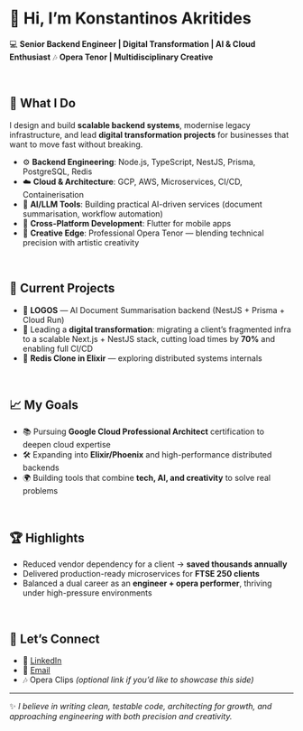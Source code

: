 # 👋 Hi, I’m Konstantinos Akritides  

💻 **Senior Backend Engineer | Digital Transformation | AI & Cloud Enthusiast**
🎶 **Opera Tenor | Multidisciplinary Creative**

<br>

## 🚀 What I Do  
I design and build **scalable backend systems**, modernise legacy infrastructure, and lead **digital transformation projects** for businesses that want to move fast without breaking.  

- ⚙️ **Backend Engineering**: Node.js, TypeScript, NestJS, Prisma, PostgreSQL, Redis  
- ☁️ **Cloud & Architecture**: GCP, AWS, Microservices, CI/CD, Containerisation  
- 🤖 **AI/LLM Tools**: Building practical AI-driven services (document summarisation, workflow automation)  
- 📱 **Cross-Platform Development**: Flutter for mobile apps  
- 🎼 **Creative Edge**: Professional Opera Tenor — blending technical precision with artistic creativity  

<br>

## 🌟 Current Projects  
- 📝 **LOGOS** — AI Document Summarisation backend (NestJS + Prisma + Cloud Run)
- 🔧 Leading a **digital transformation**: migrating a client’s fragmented infra to a scalable Next.js + NestJS stack, cutting load times by **70%** and enabling full CI/CD  
- 🧩 **Redis Clone in Elixir** — exploring distributed systems internals  

<br>

## 📈 My Goals  
- 📚 Pursuing **Google Cloud Professional Architect** certification to deepen cloud expertise  
- 🛠 Expanding into **Elixir/Phoenix** and high-performance distributed backends  
- 🌍 Building tools that combine **tech, AI, and creativity** to solve real problems  

<br>

## 🏆 Highlights  
- Reduced vendor dependency for a client → **saved thousands annually**  
- Delivered production-ready microservices for **FTSE 250 clients**  
- Balanced a dual career as an **engineer + opera performer**, thriving under high-pressure environments  

<br>

## 🔗 Let’s Connect  
- 💼 [LinkedIn](https://www.linkedin.com/in/konstantinos-akritides/)  
- 📧 [Email](mailto:constantine.akritides@gmail.com)  
- 🎶 Opera Clips _(optional link if you’d like to showcase this side)_  

---

✨ _I believe in writing clean, testable code, architecting for growth, and approaching engineering with both precision and creativity._  

